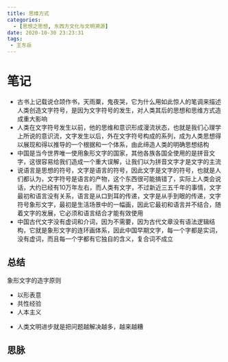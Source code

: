 ```yaml
---
title: 思维方式
categories:
  - [思想之思想, 东西方文化与文明溯源]
date: 2020-10-30 23:23:31
tags:
 - 王东岳
---
```

# 笔记
- 古书上记载说仓颉作书，天雨粟，鬼夜哭，它为什么用如此惊人的笔调来描述人类创造文字符号，是因为文字符号的发生，对人类其后的思想和思维方式造成重大影响
- 人类在文字符号发生以前，他的思维和意识形成漫流状态，也就是我们心理学上所说的意识流，文字发生以后，外在文字符号构成的系列，成为人类思想得以展现和得以推导的一个根据和一个体系，由此缔造人类的明确思想结构
- 中国是当今世界唯一使用象形文字的国家，其他各族各国全使用的是拼音文字，这很容易给我们造成一个重大误解，让我们以为拼音文字才是文字的主流
- 说语言是思想的符号，文字是语言的符号，因此文字是文字的符号，也就是人们都认为，文字符号是语言的产物，这个东西很可能搞错了，实际上人类会说话，大约已经有10万年左右，而人类有文字，不过新近三五千年的事情，文字最初和语言没有关系，语言是从口到耳的传递，文字是从手到眼的传递，文字符号象形文字，最初是生活场景中的一幅画，因此它最初和语言并不结合，随着文字的发展，它必须和语言结合才能有效使用
- 中国古代文字没有虚词和介词，因为不需要，因为古代文章没有语法逻辑结构，它就是象形文字的连环画体系，因此中国早期文字，每一个字都是实词，没有虚词，而且每一个字都有它独自的含义，复合词不成立

## 总结
象形文字的造字原则
* 以形表意
* 共性经验
* 人本主义

- 人类文明进步就是把问题越解决越多，越来越糟

## 思脉
